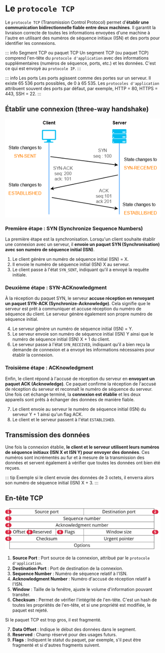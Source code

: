 # Le `protocole TCP`

Le `protocole TCP` (Transmission Control Protocol) permet d'**établir une communication bidirectionnelle fiable entre deux machines**. Il garantit la livraison correcte de toutes les informations envoyées d'une machine à l'autre en utilisant des numéros de séquence initiaux (ISN) et des ports pour identifier les connexions.

::: info Segment TCP ou paquet TCP
Un segment TCP (ou paquet TCP) comprend l'en-tête du `protocole d'application` avec des informations supplémentaires (numéros de séquence, ports, etc.) et les données. C'est ce qui est envoyé au `protocole IP`.
:::

::: info Les ports
Les ports agissent comme des portes sur un serveur. Il existe 65 536 ports possibles, de 0 à 65 535. Les `protocoles d'application` attribuent souvent des ports par défaut, par exemple, HTTP = 80, HTTPS = 443, SSH = 22.
:::

## Établir une connexion (three-way handshake)

![tcp-protocol-connection](/learning/network-protocols/tcp-protocol-connection.png)

### Première étape : SYN (Synchronize Sequence Numbers)

La première étape est la synchronisation. Lorsqu'un client souhaite établir une connexion avec un serveur, il **envoie un paquet SYN (Synchronisation) avec son numéro de séquence initial (ISN)**.

1. Le client génère un numéro de séquence initial (ISN) = X.
2. Il envoie le numéro de séquence initial (ISN) X au serveur.
3. Le client passe à l'état `SYN_SENT`, indiquant qu'il a envoyé la requête initiale.

### Deuxième étape : SYN-ACKnowledgment

À la réception du paquet SYN, le serveur **accuse réception en renvoyant un paquet SYN-ACK (Synchronize-Acknowledge)**. Cela signifie que le serveur est prêt à communiquer et accuse réception du numéro de séquence du client. Le serveur génère également son propre numéro de séquence initial.

4. Le serveur génère un numéro de séquence initial (ISN) = Y.
5. Le serveur envoie son numéro de séquence initial (ISN) Y ainsi que le numéro de séquence initial (ISN) X + 1 du client.
6. Le serveur passe à l'état `SYN_RECEIVED`, indiquant qu'il a bien reçu la demande de connexion et a envoyé les informations nécessaires pour établir la connexion.

### Troisième étape : ACKnowledgment

Enfin, le client répond à l'accusé de réception du serveur en **envoyant un paquet ACK (Acknowledge)**. Ce paquet confirme la réception de l'accusé de réception du serveur et reconnaît le numéro de séquence du serveur. Une fois cet échange terminé, la **connexion est établie** et les deux appareils sont prêts à échanger des données de manière fiable.

7. Le client envoie au serveur le numéro de séquence initial (ISN) du serveur Y + 1 ainsi qu'un flag ACK.
8. Le client et le serveur passent à l'état `ESTABLISHED`.

## Transmission des données

Une fois la connexion établie, **le client et le serveur utilisent leurs numéros de séquence initiaux (ISN X et ISN Y) pour envoyer des données**. Ces numéros sont incrémentés au fur et à mesure de la transmission des données et servent également à vérifier que toutes les données ont bien été reçues.

::: tip Exemple
si le client envoie des données de 3 octets, il enverra alors son numéro de séquence initial (ISN) X + 3.
:::

## En-tête TCP

![tcp-protocol-header](/learning/network-protocols/tcp-protocol-header.png)

1. **Source Port** : Port source de la connexion, attribué par le `protocole d'application`.
2. **Destination Port** : Port de destination de la connexion.
3. **Sequence Number** : Numéro de séquence relatif à l'ISN.
4. **Acknowledgment Number** : Numéro d'accusé de réception relatif à l'ISN.
5. **Window** : Taille de la fenêtre, ajuste le volume d'information pouvant transiter.
6. **Checksum** : Permet de vérifier l'intégrité de l'en-tête. C'est un hash de toutes les propriétés de l'en-tête, et si une propriété est modifiée, le paquet est rejeté.

Si le paquet TCP est trop gros, il est fragmenté. 

7. **Data Offset** : Indique le début des données dans le segment.
8. **Reserved** : Champ réservé pour des usages futurs.
9. **Flags** : Indiquent le statut du paquet, par exemple, s'il peut être fragmenté et si d'autres fragments suivent.
